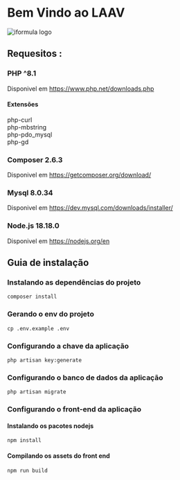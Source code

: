 
# Bem Vindo ao LAAV

<img src="https://raw.githubusercontent.com//Vini7k/Laav/blob/main/public/imagens/Logo.PNG" alt="iformula logo"></img>
## Requesitos :

### PHP ^8.1 

Disponivel em <a href="https://www.php.net/downloads.php">https://www.php.net/downloads.php</a>

#### Extensões
php-curl <br>
php-mbstring <br>
php-pdo_mysql <br>
php-gd

### Composer 2.6.3

Disponivel em <a href="https://getcomposer.org/download/">https://getcomposer.org/download/</a>
### Mysql 8.0.34

Disponivel em <a href="https://dev.mysql.com/downloads/installer/">https://dev.mysql.com/downloads/installer/</a>

### Node.js 18.18.0

Disponivel em <a href="https://nodejs.org/en">https://nodejs.org/en</a>



## Guia de instalação


### Instalando as dependências do projeto
```shell
composer install 

```
### Gerando o env do projeto
```shell
cp .env.example .env

```
### Configurando a chave da aplicação
```shell
php artisan key:generate 

```
### Configurando o banco de dados da aplicação
```shell
php artisan migrate

```
### Configurando o front-end da aplicação
#### Instalando os pacotes nodejs
```shell
npm install
```
#### Compilando os assets do front end
```shell
npm run build
```


